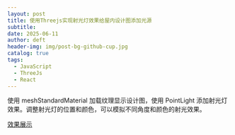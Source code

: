 ```yaml
---
layout: post
title: 使用Threejs实现射光灯效果给屋内设计图添加光源
subtitle:
date: 2025-06-11
author: deft
header-img: img/post-bg-github-cup.jpg
catalog: true
tags:
  - JavaScript
  - ThreeJs
  - React
---
```


使用 meshStandardMaterial 加载纹理显示设计图，使用 PointLight 添加射光灯效果。调整射光灯的位置和颜色，可以模拟不同角度和颜色的射光效果。

[效果展示](https://codesandbox.io/p/github/deftliang/demo-light-3d/main?import=true)

